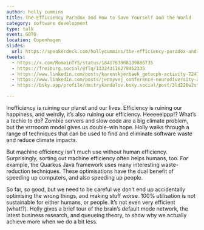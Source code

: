 ```yaml
---
author: holly cummins
title: The Efficiency Paradox and How to Save Yourself and the World
category: software development
type: talk
event: GOTO
location: Copenhagen
slides:
  url: https://speakerdeck.com/hollycummins/the-efficiency-paradox-and-how-to-save-yourself-and-the-world
tweets:
  - https://x.com/RomainTYS/status/1841763968139886735
  - https://freiburg.social/@flq/113243116278452335
  - https://www.linkedin.com/posts/karenskjerbaek_gotocph-activity-7247589605271580672-RKtE
  - https://www.linkedin.com/posts/jennyvej_conference-neurodiversity-audhd-activity-7247904887642935296-Pfne
  - https://bsky.app/profile/dmitrykandalov.bsky.social/post/3ld226w2stk2f

---
```

Inefficiency is ruining our planet and our lives. Efficiency is ruining our happiness, and weirdly, it’s also ruining our efficiency. Heeeeelppp!? What’s a techie to do? Zombie servers and slow code are a big climate problem, but the vrrrooom model gives us double-win hope. Holly walks through a range of techniques that can be used to find and eliminate software waste and reduce climate impacts. 

But machine efficiency isn’t much use without human efficiency. Surprisingly, sorting out machine efficiency often helps humans, too. For example, the Quarkus Java framework uses many interesting waste-reduction techniques. These optimisations have the dual benefit of speeding up computers, and also speeding up people.   

So far, so good, but we need to be careful we don’t end up accidentally optimising the wrong things, and making stuff worse. 100% utilisation is not sustainable for either humans, or people. It’s not even very efficient (what!?). Holly gives a brief tour of the brain’s default mode network, the latest business research, and queueing theory, to show why we actually achieve more when we do a bit less. 
